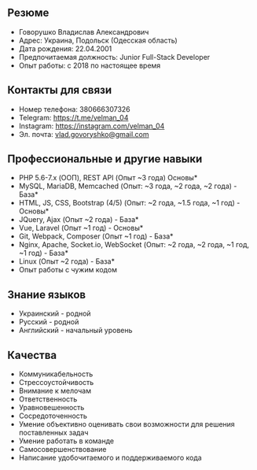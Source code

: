 ## Резюме
 - Говорушко Владислав Александрович
 - Адрес: Украина, Подольск (Одесская область)
 - Дата рождения: 22.04.2001
 - Предпочитаемая должность: Junior Full-Stack Developer
 - Опыт работы: с 2018 по настоящее время

## Контакты для связи
 - Номер телефона: 380666307326
 - Telegram: https://t.me/velman_04
 - Instagram: https://instagram.com/velman_04
 - Эл. почта: vlad.govoryshko@gmail.com

## Профессиональные и другие навыки
 - PHP 5.6-7.x (ООП), REST API (Опыт ~3 года) Основы*
 - MySQL, MariaDB, Memcached (Опыт: ~3 года, ~2 года, ~2 года) - База*
 - HTML, JS, CSS, Bootstrap (4/5) (Опыт: ~2 года, ~1.5 года, ~1 год) - Основы*
 - JQuery, Ajax (Опыт ~2 года) - База*
 - Vue, Laravel (Опыт ~1 год) - Основы*
 - Git, Webpack, Composer (Опыт ~1 год) - База*
 - Nginx, Apache, Socket.io, WebSocket (Опыт: ~2 года, ~2 года, ~1 год, ~1 год) - База*
 - Linux (Опыт ~2 года) - База*
 - Опыт работы с чужим кодом

## Знание языков
 - Украинский - родной
 - Русский - родной
 - Английский - начальный уровень

## Качества
 - Коммуникабельность
 - Стрессоустойчивость
 - Внимание к мелочам
 - Ответственность
 - Уравновешенность
 - Сосредоточенность
 - Умение объективно оценивать свои возможности для решения поставленных задач 
 - Умение работать в команде
 - Самосовершенствование
 - Написание удобочитаемого и поддерживаемого кода
